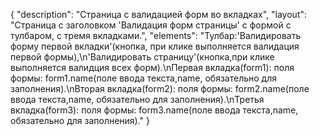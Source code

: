{
"description": "Страница с валидацией форм во вкладках",
"layout": "Страница с заголовком 'Валидация форм страницы' с формой с тулбаром, с тремя вкладками.",
"elements": "Тулбар:'Валидировать форму первой вкладки'(кнопка, при клике выполняется валидация первой формы),\n'Валидировать страницу'(кнопка,при клике выполняется валидция всех форм).\nПервая вкладка(form1): поля формы: form1.name(поле ввода текста,name, обязательно для заполнения).\nВторая вкладка(form2): поля формы: form2.name(поле ввода текста,name, обязательно для заполнения).\nТретья вкладка(form3): поля формы: form3.name(поле ввода текста,name, обязательно для заполнения)."
}
